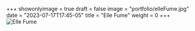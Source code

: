 +++
showonlyimage = true
draft = false
image = "portfolio/elleFume.jpg"
date = "2023-07-17T17:45-05"
title = "Elle Fume"
weight = 0
+++
![Elle Fume](https://loaexmachina.github.io/MyriamArt/portfolio/elleFume.jpg?raw=true)

